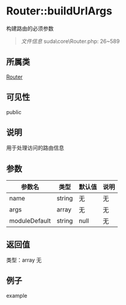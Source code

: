 # Router::buildUrlArgs
构建路由的必须参数
> *文件信息* suda\core\Router.php: 26~589
## 所属类 

[Router](../Router.md)

## 可见性

  public  
## 说明

用于处理访问的路由信息

## 参数

| 参数名 | 类型 | 默认值 | 说明 |
|--------|-----|-------|-------|
| name |  string | 无 | 无 |
| args |  array | 无 | 无 |
| moduleDefault |  string | null | 无 |

## 返回值
类型：array
无

## 例子

example